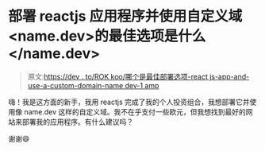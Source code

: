 # 部署 reactjs 应用程序并使用自定义域<name.dev>的最佳选项是什么</name.dev>

> 原文:[https://dev . to/ROK koo/哪个是最佳部署选项-react js-app-and-use-a-custom-domain-name dev-1 amp](https://dev.to/rokkoo/which-is-the-best-option-to-deploy-reactjs-app-and-use-a-custom-domain-namedev-1amp)

嗨！我是这方面的新手，我用 reactjs 完成了我的个人投资组合，我想部署它并使用像 name.dev 这样的自定义域。我不在乎支付一些欧元，但我想找到最好的网站来部署我的应用程序。有什么建议吗？

谢谢😄